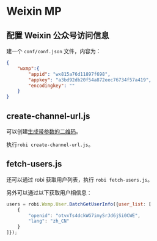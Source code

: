 # Weixin MP

## 配置 Weixin 公众号访问信息

建一个 `conf/conf.json` 文件，内容为：

```json
{
    "wxmp":{
        "appid": "wx815a76d11897f698",
        "appkey": "a3bd92db20f54a872eec76734f57a419",
        "encodingkey": ""
    }
}
```

## create-channel-url.js

可以创建[生成带参数的二维码](https://developers.weixin.qq.com/doc/offiaccount/Account_Management/Generating_a_Parametric_QR_Code.html)。

执行`robi create-channel-url.js`。

## fetch-users.js

还可以通过 robi 获取用户列表，执行 `robi fetch-users.js`。

另外可以通过以下获取用户相信息：

```javascript
users = robi.Wxmp.User.BatchGetUserInfo({user_list: [
    {
        "openid": "otvxTs4dckWG7imySrJd6jSi0CWE", 
        "lang": "zh_CN"
    }
]});
```




